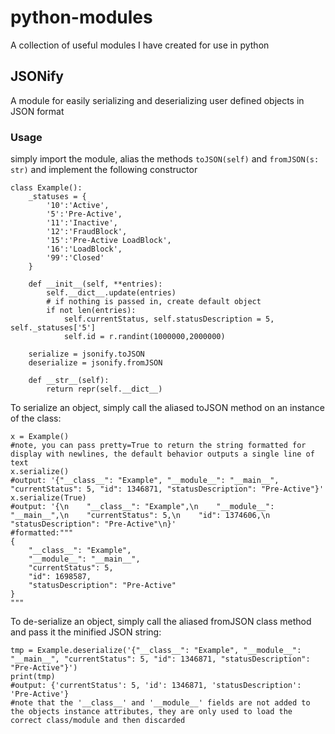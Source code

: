 # python-modules
A collection of useful modules I have created for use in python


## JSONify

A module for easily serializing and deserializing user defined objects in JSON format


### Usage

simply import the module, alias the methods `toJSON(self)` and `fromJSON(s: str)` and implement the following constructor
```
class Example():
    _statuses = {
        '10':'Active',
        '5':'Pre-Active',
        '11':'Inactive',
        '12':'FraudBlock',
        '15':'Pre-Active LoadBlock',
        '16':'LoadBlock',
        '99':'Closed'
    }

    def __init__(self, **entries):
        self.__dict__.update(entries)
        # if nothing is passed in, create default object
        if not len(entries):
            self.currentStatus, self.statusDescription = 5, self._statuses['5']
            self.id = r.randint(1000000,2000000)

    serialize = jsonify.toJSON
    deserialize = jsonify.fromJSON

    def __str__(self):
        return repr(self.__dict__)
```
To serialize an object, simply call the aliased toJSON method on an instance of the class:
```
x = Example()
#note, you can pass pretty=True to return the string formatted for display with newlines, the default behavior outputs a single line of text
x.serialize()
#output: '{"__class__": "Example", "__module__": "__main__", "currentStatus": 5, "id": 1346871, "statusDescription": "Pre-Active"}'
x.serialize(True)
#output: '{\n    "__class__": "Example",\n    "__module__": "__main__",\n    "currentStatus": 5,\n    "id": 1374606,\n    "statusDescription": "Pre-Active"\n}'
#formatted:"""
{
    "__class__": "Example",
    "__module__": "__main__",
    "currentStatus": 5,
    "id": 1698587,
    "statusDescription": "Pre-Active"
}
"""
```
To de-serialize an object, simply call the aliased fromJSON class method and pass it the minified JSON string:
```
tmp = Example.deserialize('{"__class__": "Example", "__module__": "__main__", "currentStatus": 5, "id": 1346871, "statusDescription": "Pre-Active"}')
print(tmp)
#output: {'currentStatus': 5, 'id': 1346871, 'statusDescription': 'Pre-Active'}
#note that the '__class__' and '__module__' fields are not added to the objects instance attributes, they are only used to load the correct class/module and then discarded
```

